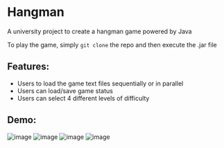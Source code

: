 # Hangman

A university project to create a hangman game powered by Java

To play the game, simply `git clone` the repo and then execute the .jar file

## Features:

- Users to load the game text files sequentially or in parallel
- Users can load/save game status
- Users can select 4 different levels of difficulty

## Demo:

![image](https://user-images.githubusercontent.com/30599794/41821253-b4a338d8-77d5-11e8-98e9-ac57cb6af0db.png)
![image](https://user-images.githubusercontent.com/30599794/41821265-e00393ce-77d5-11e8-91fb-15ddfe2ad5d3.png)
![image](https://user-images.githubusercontent.com/30599794/41821271-e95966c4-77d5-11e8-9b03-241c8973bd1b.png)
![image](https://user-images.githubusercontent.com/30599794/41821278-fa93eb76-77d5-11e8-9343-330d39bd1212.png)
